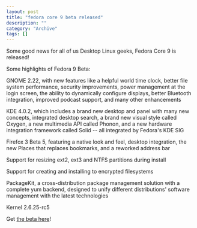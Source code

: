 ```yaml
--- 
layout: post 
title: "fedora core 9 beta released"
description: ""
category: "Archive"
tags: []
---  
```

<p>Some good news for all of us Desktop Linux geeks, Fedora Core 9 is released!</p> <p>Some highlights of Fedora 9 Beta:</p>
<p>GNOME 2.22, with new features like a helpful world time clock, better
file system performance, security improvements, power management at the
login screen, the ability to dynamically configure displays, better
Bluetooth integration, improved podcast support, and many other
enhancements</p>
<p>KDE 4.0.2, which includes a brand new desktop and panel with many new
concepts, integrated desktop search, a brand new visual style called
Oxygen, a new multimedia API called Phonon, and a new hardware
integration framework called Solid -- all integrated by Fedora's KDE SIG</p>
<p>Firefox 3 Beta 5, featuring a native look and feel, desktop
integration, the new Places that replaces bookmarks, and a reworked
address bar</p>
<p>Support for resizing ext2, ext3 and NTFS partitions during install</p>
<p>Support for creating and installing to encrypted filesystems</p>
<p>PackageKit, a cross-distribution package management solution with a
complete yum backend, designed to unify different distributions'
software management with the latest technologies</p>
<p>Kernel 2.6.25-rc5</p><p>Get <a href="http://fedoraproject.org/get-prerelease">the beta here</a>!</p>